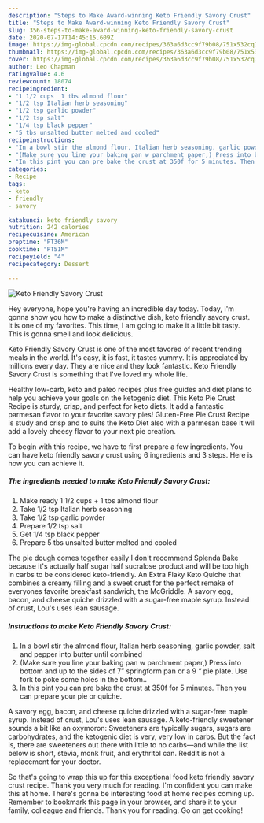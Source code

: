 ```yaml
---
description: "Steps to Make Award-winning Keto Friendly Savory Crust"
title: "Steps to Make Award-winning Keto Friendly Savory Crust"
slug: 356-steps-to-make-award-winning-keto-friendly-savory-crust
date: 2020-07-17T14:45:15.609Z
image: https://img-global.cpcdn.com/recipes/363a6d3cc9f79b08/751x532cq70/keto-friendly-savory-crust-recipe-main-photo.jpg
thumbnail: https://img-global.cpcdn.com/recipes/363a6d3cc9f79b08/751x532cq70/keto-friendly-savory-crust-recipe-main-photo.jpg
cover: https://img-global.cpcdn.com/recipes/363a6d3cc9f79b08/751x532cq70/keto-friendly-savory-crust-recipe-main-photo.jpg
author: Leo Chapman
ratingvalue: 4.6
reviewcount: 18074
recipeingredient:
- "1 1/2 cups  1 tbs almond flour"
- "1/2 tsp Italian herb seasoning"
- "1/2 tsp garlic powder"
- "1/2 tsp salt"
- "1/4 tsp black pepper"
- "5 tbs unsalted butter melted and cooled"
recipeinstructions:
- "In a bowl stir the almond flour, Italian herb seasoning, garlic powder, salt and pepper into butter until combined"
- "(Make sure you line your baking pan w parchment paper,) Press into bottom and up to the sides of 7” springform pan or a 9 “ pie plate. Use fork to poke some holes in the bottom.."
- "In this pint you can pre bake the crust at 350f for 5 minutes. Then you can prepare your pie or quiche."
categories:
- Recipe
tags:
- keto
- friendly
- savory

katakunci: keto friendly savory 
nutrition: 242 calories
recipecuisine: American
preptime: "PT36M"
cooktime: "PT51M"
recipeyield: "4"
recipecategory: Dessert

---
```



![Keto Friendly Savory Crust](https://img-global.cpcdn.com/recipes/363a6d3cc9f79b08/751x532cq70/keto-friendly-savory-crust-recipe-main-photo.jpg)

Hey everyone, hope you're having an incredible day today. Today, I'm gonna show you how to make a distinctive dish, keto friendly savory crust. It is one of my favorites. This time, I am going to make it a little bit tasty. This is gonna smell and look delicious.

Keto Friendly Savory Crust is one of the most favored of recent trending meals in the world. It's easy, it is fast, it tastes yummy. It is appreciated by millions every day. They are nice and they look fantastic. Keto Friendly Savory Crust is something that I've loved my whole life.

Healthy low-carb, keto and paleo recipes plus free guides and diet plans to help you achieve your goals on the ketogenic diet. This Keto Pie Crust Recipe is sturdy, crisp, and perfect for keto diets. It add a fantastic parmesan flavor to your favorite savory pies! Gluten-Free Pie Crust Recipe is study and crisp and to suits the Keto Diet also with a parmesan base it will add a lovely cheesy flavor to your next pie creation.


To begin with this recipe, we have to first prepare a few ingredients. You can have keto friendly savory crust using 6 ingredients and 3 steps. Here is how you can achieve it.

<!--inarticleads1-->

##### The ingredients needed to make Keto Friendly Savory Crust:

1. Make ready 1 1/2 cups + 1 tbs almond flour
1. Take 1/2 tsp Italian herb seasoning
1. Take 1/2 tsp garlic powder
1. Prepare 1/2 tsp salt
1. Get 1/4 tsp black pepper
1. Prepare 5 tbs unsalted butter melted and cooled


The pie dough comes together easily I don&#39;t recommend Splenda Bake because it&#39;s actually half sugar half sucralose product and will be too high in carbs to be considered keto-friendly. An Extra Flaky Keto Quiche that combines a creamy filling and a sweet crust for the perfect remake of everyones favorite breakfast sandwich, the McGriddle. A savory egg, bacon, and cheese quiche drizzled with a sugar-free maple syrup. Instead of crust, Lou&#39;s uses lean sausage. 

<!--inarticleads2-->

##### Instructions to make Keto Friendly Savory Crust:

1. In a bowl stir the almond flour, Italian herb seasoning, garlic powder, salt and pepper into butter until combined
1. (Make sure you line your baking pan w parchment paper,) Press into bottom and up to the sides of 7” springform pan or a 9 “ pie plate. Use fork to poke some holes in the bottom..
1. In this pint you can pre bake the crust at 350f for 5 minutes. Then you can prepare your pie or quiche.


A savory egg, bacon, and cheese quiche drizzled with a sugar-free maple syrup. Instead of crust, Lou&#39;s uses lean sausage. A keto-friendly sweetener sounds a bit like an oxymoron: Sweeteners are typically sugars, sugars are carbohydrates, and the ketogenic diet is very, very low in carbs. But the fact is, there are sweeteners out there with little to no carbs—and while the list below is short, stevia, monk fruit, and erythritol can. Reddit is not a replacement for your doctor. 

So that's going to wrap this up for this exceptional food keto friendly savory crust recipe. Thank you very much for reading. I'm confident you can make this at home. There's gonna be interesting food at home recipes coming up. Remember to bookmark this page in your browser, and share it to your family, colleague and friends. Thank you for reading. Go on get cooking!
